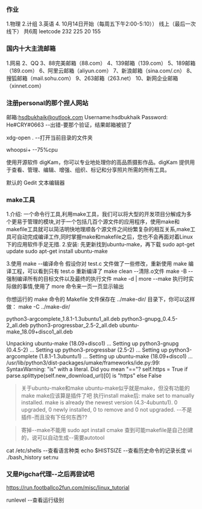 ### 作业
1.物理
2.计组
3.英语
4. 10月14日开始（每周五下午2:00-5:10））
    线上（最后一次线下）
    共6周
leetcode 232 225 20 155


### 国内十大主流邮箱
1.网易 2、QQ
3、88完美邮箱（88.com）
4、139邮箱（139.com）
5、189邮箱（189.com）
6、阿里云邮箱（aliyun.com）
7、新浪邮箱（sina.com/.cn）
8、搜狐邮箱（mail.sohu.com）
9、263邮箱（263.net）
10、新网企业邮箱（xinnet.com）


### 注册personal的那个捏人网站
邮箱:hsdbukhaik@outlook.com
Username:hsdbukhaik
Password: He#CRY#0663
--出错-要那个验证，结果邮箱被锁了


xdg-open .  --打开当前目录的文件夹

 whoopsi+  --75%cpu


 使用开源软件 digKam，你可以专业地处理你的高品质摄影作品。digKam 提供用于查看、管理、编辑、增强、组织、标记和分享照片所需的所有工具。

默认的 Gedit 文本编辑器

### make工具
1.介绍:
一个命令行工具,利用make工具，我们可以将大型的开发项目分解成为多个更易于管理的模块,对于一个包括几百个源文件的应用程序，使用make和makefile工具就可以简洁明快地理顺各个源文件之间纷繁复杂的相互关系,make工具可自动完成编译工作,同时掌握make和makefile之后，您也不会再面对着Linux下的应用软件手足无措.
2.安装:
先更新找到ubuntu-make，再下载
sudo apt-get update
sudo apt-get install ubuntu-make
<!-- sudo apt-get install make  不懂，需要吗--需要-->

3.使用
make        --编译命令
假设你对 test.c 文件做了一些修改，重新使用 make 编译工程，可以看到只有 test.o 重新编译了
make clean  --清除.o文件
make -B     --强制编译所有的目标文件以及最终的执行文件
make -d | more --make 执行时实际做的事情,使用了 more 命令来一页一页显示输出

你想运行的 make 命令的 Makefile 文件保存在 ../make-dir/ 目录下，你可以这样做：
make -C ../make-dir/


python3-argcomplete_1.8.1-1.3ubuntu1_all.deb
python3-gnupg_0.4.5-2_all.deb
python3-progressbar_2.5-2_all.deb
ubuntu-make_18.09+disco1_all.deb

Unpacking ubuntu-make (18.09+disco1) ...
Setting up python3-gnupg (0.4.5-2) ...
Setting up python3-progressbar (2.5-2) ...
Setting up python3-argcomplete (1.8.1-1.3ubuntu1) ...
Setting up ubuntu-make (18.09+disco1) ...
/usr/lib/python3/dist-packages/umake/frameworks/ide.py:99: SyntaxWarning: "is" with a literal. Did you mean "=="?
  self.https = True if parse.splittype(self.new_download_url)[0] is "https" else False

>关于ubuntu-make和make
ubuntu-make似乎就是make，但没有功能的make
make应该算是插件了吧
执行install make后:
make set to manually installed.
make is already the newest version (4.3-4ubuntu1).
0 upgraded, 0 newly installed, 0 to remove and 0 not upgraded.
--不是插件-而且没有下任何东西?? 

>寄掉--make不能用
sudo apt install cmake 
查到可能makefile是自己创建的，说可以自动生成--需要autotool


cat /etc/shells --查看语言种类
echo $HISTSIZE  --查看历史命令的记录长度
vi ./bash_history
set:nu

### 又是Pigcha代理--之后再尝试吧
https://run.footballco2fun.com/misc/linux_tutorial


runlevel  --查看运行级别



